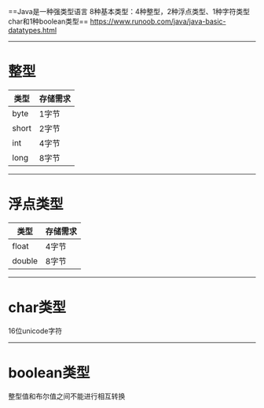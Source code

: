 ==Java是一种强类型语言
8种基本类型：4种整型，2种浮点类型、1种字符类型char和1种boolean类型==
https://www.runoob.com/java/java-basic-datatypes.html


---
# 整型
  | 类型 | 存储需求 |   
  | ---- |  ----   |
  | byte |  1字节  |
  | short|  2字节  |
  | int  |  4字节  |
  | long |  8字节  |

---
# 浮点类型
  
  | 类型 | 存储需求 |
  | ---- |  ----   |
  | float |  4字节  |
  | double|  8字节  |

---
# char类型
  16位unicode字符

---
# boolean类型
 整型值和布尔值之间不能进行相互转换
